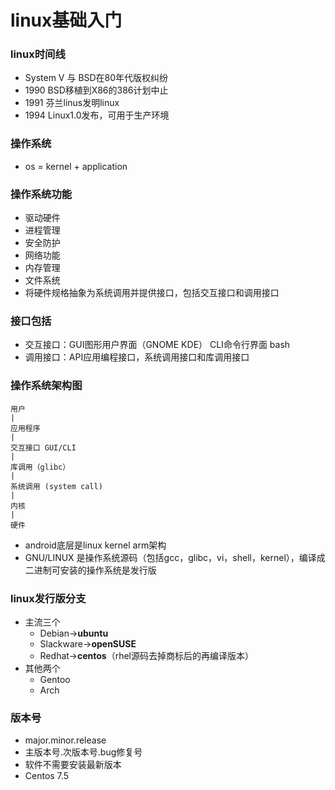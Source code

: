 # linux基础入门

### linux时间线

- System V 与 BSD在80年代版权纠纷
- 1990 BSD移植到X86的386计划中止
- 1991 芬兰linus发明linux
- 1994 Linux1.0发布，可用于生产环境

### 操作系统

- os = kernel + application

### 操作系统功能

- 驱动硬件
- 进程管理
- 安全防护
- 网络功能
- 内存管理
- 文件系统
- 将硬件规格抽象为系统调用并提供接口，包括交互接口和调用接口

### 接口包括

- 交互接口：GUI图形用户界面（GNOME KDE） CLI命令行界面 bash
- 调用接口：API应用编程接口，系统调用接口和库调用接口

### 操作系统架构图

```
用户
|
应用程序
|
交互接口 GUI/CLI
|
库调用（glibc）
|
系统调用 (system call)
|
内核
|
硬件
```

- android底层是linux kernel arm架构
- GNU/LINUX 是操作系统源码（包括gcc，glibc，vi，shell，kernel），编译成二进制可安装的操作系统是发行版

### linux发行版分支

- 主流三个
    + Debian→**ubuntu**
    + Slackware→**openSUSE**
    + Redhat→**centos**（rhel源码去掉商标后的再编译版本）
- 其他两个
    + Gentoo
    + Arch

### 版本号

- major.minor.release
- 主版本号.次版本号.bug修复号
- 软件不需要安装最新版本
- Centos 7.5